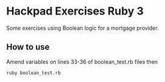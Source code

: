 Hackpad Exercises Ruby 3
========================

Some exercises using Boolean logic for a mortgage provider.

How to use
----------
Amend variables on lines 33-36 of boolean_test.rb files then

```shell
ruby boolean_test.rb
```